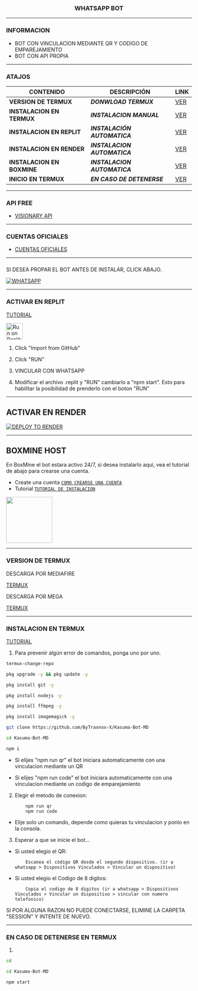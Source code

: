 <h3 align="center">WHATSAPP BOT</h3>

***
### INFORMACION
- BOT CON VINCULACION MEDIANTE QR Y CODIGO DE EMPAREJAMIENTO
- BOT CON API PROPIA

***

### ATAJOS

| CONTENIDO | DESCRIPCIÓN | LINK |
|------|-------------|-------|
| **VERSION DE TERMUX** | ***DONWLOAD TERMUX*** |[VER](https://github.com/ByTraxnox-X/Kasuma-Bot-MD?tab=readme-ov-file#version-de-termux) |
| **INSTALACION EN TERMUX** | ***INSTALACION MANUAL*** |[VER](https://github.com/ByTraxnox-X/Kasuma-Bot-MD?tab=readme-ov-file#instalacion-en-termux) |
| **INSTALACION EN REPLIT** | ***INSTALACIÓN AUTOMATICA*** |[VER](https://github.com/ByTraxnox-X/Kasuma-Bot-MD?tab=readme-ov-file#activar-en-replit) |
| **INSTALACION EN RENDER** | ***INSTALACION AUTOMATICA*** |[VER](https://github.com/ByTraxnox-X/Kasuma-Bot-MD?tab=readme-ov-file#activar-en-render) |
| **INSTALACION EN BOXMINE** | ***INSTALACION AUTOMATICA*** |[VER](https://github.com/ByTraxnox-X/Kasuma-Bot-MD?tab=readme-ov-file#boxmine-host) |
| **INICIO EN TERMUX** | ***EN CASO DE DETENERSE*** |[VER](https://github.com/ByTraxnox-X/Kasuma-Bot-MD?tab=readme-ov-file#en-caso-de-detenerse-en-termux) |

***

### API FREE
-  [VISIONARY API](https://visionaryapi.boxmine.xyz/)

***

### CUENTAS OFICIALES
-  [CUENTAS OFICIALES](https://solo.to/kasuma)

***

###
SI DESEA PROPAR EL BOT ANTES DE INSTALAR, CLICK ABAJO.

[![WHATSAPP](https://img.shields.io/badge/KasumaBot-25D366?style=for-the-badge&logo=whatsapp&logoColor=white)](https://api.whatsapp.com/send/?phone=573215683772&text&type=phone_number&app_absent=0) 

***

### ACTIVAR EN REPLIT

[TUTORIAL](https://www.youtube.com/watch?v=_ZcfPIb11Xs) 

<a target="_blank" href="https://replit.com/github/ByTraxnox-X/Kasuma-Bot-MD"><img alt="Run on Replit" src="https://binbashbanana.github.io/deploy-buttons/buttons/remade/replit.svg" height="45px"></a>

1. Click "Import from GitHub"

2. Click "RUN"

3. VINCULAR CON WHATSAPP

4. Modificar el archivo .replit y "RUN" cambiarlo a "npm start". Esto para habilitar la posibilidad de prenderlo con el boton "RUN"

***

## ACTIVAR EN RENDER
[![DEPLOY TO RENDER](https://render.com/images/deploy-to-render-button.svg)](https://dashboard.render.com/blueprint/new?repo=https%3A%2F%2Fgithub.com%2FByTraxnox-X%2FKasuma-Bot-MD)

***

## BOXMINE HOST

En BoxMine el bot estara activo 24/7, si desea instalarlo aqui, vea el tutorial de abajo para crearse una cuenta.

* Create una cuenta [`COMO CREARSE UNA CUENTA`](https://www.youtube.com/watch?v=ZAwBLuNmIlI)
* Tutorial  [`TUTORIAL DE INSTALACION`]()

<a href="https://boxmineworld.com"><img src="https://i.imgur.com/allAyd4.png" height="125px"></a>

***

### VERSION DE TERMUX

DESCARGA POR MEDIAFIRE

[TERMUX](https://www.mediafire.com/file/w0y0wkgrwl6sxtl/com.termux_118.apk/file) 

DESCARGA POR MEGA 

[TERMUX](https://mega.nz/file/8ms2wSxZ#jVRHw31hJiZTMZjd09vEFLrfjmlOK7EybnU9bqLn-yg) 

***

### INSTALACION EN TERMUX

[TUTORIAL](https://youtu.be/IOzudtyN87U?si=spflnObmfSHXnVa5) 

1. Para prevenir algún error de comandos, ponga uno por uno.

```sh
termux-change-repo
```

```sh
pkg upgrade -y && pkg update -y
```

```sh
pkg install git -y
```

```sh
pkg install nodejs -y
```

```sh
pkg install ffmpeg -y
```

```sh
pkg install imagemagick -y
```

```sh
git clone https://github.com/ByTraxnox-X/Kasuma-Bot-MD
```

```sh
cd Kasuma-Bot-MD
```

```sh
npm i 
```

*  Si elijes "npm run qr" el bot iniciara automaticamente con una vinculacion mediante un QR

*  Si elijes "npm run code" el bot iniciara automaticamente con una vinculacion mediante un codigo de emparejamiento

2. Elegir el metodo de conexion:
    
           npm run qr  
           npm run code

* Elije solo un comando, depende como quieras tu vinculacion y ponlo en la consola.

3. Esperar a que se inicie el bot...

* Si usted elegio el QR:

          Escanea el código QR desde el segundo dispositivo. (ir a whatsapp > Dispositivos Vinculados > Vincular un dispositivo)

* Si usted elegio el Codigo de 8 digitos:

          Copia el codigo de 8 digitos (ir a whatsapp > Dispositivos Vinculados > Vincular un dispositivo > vincular con numero telefonico)


SI POR ALGUNA RAZON NO PUEDE CONECTARSE, ELIMINE LA CARPETA "SESSION" Y INTENTE DE NUEVO.

***

### EN CASO DE DETENERSE EN TERMUX
1. 
```sh
cd 
```

```sh
cd Kasuma-Bot-MD
```

```sh
npm start
```
